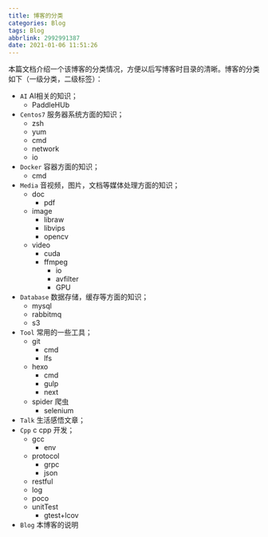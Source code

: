 ```yaml
---
title: 博客的分类
categories: Blog
tags: Blog
abbrlink: 2992991387
date: 2021-01-06 11:51:26
---
```


​	本篇文档介绍一个该博客的分类情况，方便以后写博客时目录的清晰。博客的分类如下（一级分类，二级标签）：

- `AI`  AI相关的知识；
  - PaddleHUb
- `Centos7`  服务器系统方面的知识；
  - zsh
  - yum
  - cmd
  - network
  - io
- `Docker`  容器方面的知识；
  - cmd
- `Media`  音视频，图片，文档等媒体处理方面的知识；
  - doc
    - pdf
  - image
    - libraw
    - libvips
    - opencv
  - video
    - cuda
    - ffmpeg
      - io
      - avfilter
      - GPU
- `Database`  数据存储，缓存等方面的知识；
  - mysql
  - rabbitmq
  - s3
- `Tool`  常用的一些工具；
  - git
    - cmd
    - lfs
  - hexo
    - cmd
    - gulp
    - next
  - spider 爬虫
    - selenium
- `Talk` 生活感悟文章；
- `Cpp` c cpp 开发； 
  - gcc
    - env
  - protocol
    - grpc
    - json
  - restful
  - log
  - poco
  - unitTest
    - gtest+lcov
- `Blog`  本博客的说明